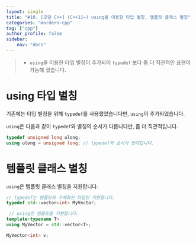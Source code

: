 ```yaml
---
layout: single
title: "#10. [모던 C++] (C++11~) using을 이용한 타입 별칭, 템플릿 클래스 별칭"
categories: "mordern-cpp"
tag: ["cpp"]
author_profile: false
sidebar: 
    nav: "docs"
---
```


> * `using`을 이용한 타입 별칭이 추가되어 `typedef` 보다 좀 더 직관적인 표현이 가능해 졌습니다. 

# using 타입 별칭

기존에는 타입 별칭을 위해 `typedef`를 사용했었습니다만, `using`이 추가되었습니다.

`using`은 다음과 같이 `typedef`와 별칭의 순서가 다릅니다만, 좀 더 직관적입니다.

```cpp
typedef unsigned long ulong;
using ulong = unsigned long; // typedef와 순서가 반대입니다.
```

# 템플릿 클래스 별칭

`using`은 템플릿 클래스 별칭을 지원합니다.

```cpp
// typedef는 템플릿의 구체화된 타입만 지원합니다.
typedef std::vector<int> MyVector;

 // using은 템플릿을 지원합니다.
template<typename T>
using MyVector = std::vector<T>; 

MyVector<int> v;
```